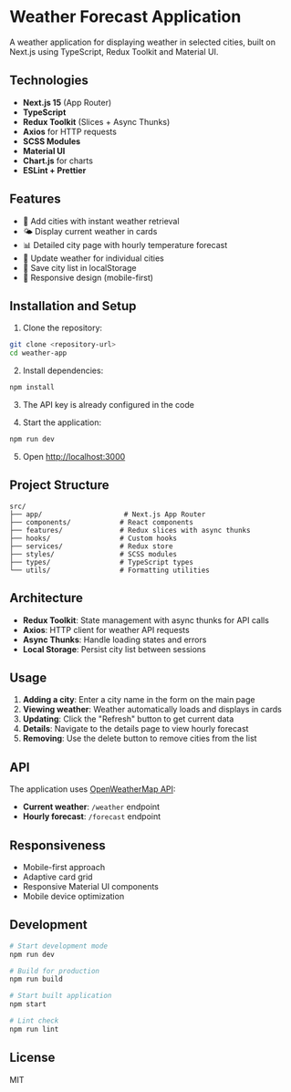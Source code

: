 # Weather Forecast Application

A weather application for displaying weather in selected cities, built on Next.js using TypeScript, Redux Toolkit and Material UI.

## Technologies

- **Next.js 15** (App Router)
- **TypeScript**
- **Redux Toolkit** (Slices + Async Thunks)
- **Axios** for HTTP requests
- **SCSS Modules**
- **Material UI**
- **Chart.js** for charts
- **ESLint + Prettier**

## Features

- 📍 Add cities with instant weather retrieval
- 🌤️ Display current weather in cards
- 📊 Detailed city page with hourly temperature forecast
- 🔄 Update weather for individual cities
- 💾 Save city list in localStorage
- 📱 Responsive design (mobile-first)

## Installation and Setup

1. Clone the repository:
```bash
git clone <repository-url>
cd weather-app
```

2. Install dependencies:
```bash
npm install
```

3. The API key is already configured in the code

4. Start the application:
```bash
npm run dev
```

5. Open [http://localhost:3000](http://localhost:3000)

## Project Structure

```
src/
├── app/                    # Next.js App Router
├── components/            # React components
├── features/              # Redux slices with async thunks
├── hooks/                 # Custom hooks
├── services/              # Redux store
├── styles/                # SCSS modules
├── types/                 # TypeScript types
└── utils/                 # Formatting utilities
```

## Architecture

- **Redux Toolkit**: State management with async thunks for API calls
- **Axios**: HTTP client for weather API requests
- **Async Thunks**: Handle loading states and errors
- **Local Storage**: Persist city list between sessions

## Usage

1. **Adding a city**: Enter a city name in the form on the main page
2. **Viewing weather**: Weather automatically loads and displays in cards
3. **Updating**: Click the "Refresh" button to get current data
4. **Details**: Navigate to the details page to view hourly forecast
5. **Removing**: Use the delete button to remove cities from the list

## API

The application uses [OpenWeatherMap API](https://openweathermap.org/api):
- **Current weather**: `/weather` endpoint
- **Hourly forecast**: `/forecast` endpoint

## Responsiveness

- Mobile-first approach
- Adaptive card grid
- Responsive Material UI components
- Mobile device optimization

## Development

```bash
# Start development mode
npm run dev

# Build for production
npm run build

# Start built application
npm start

# Lint check
npm run lint
```

## License

MIT
